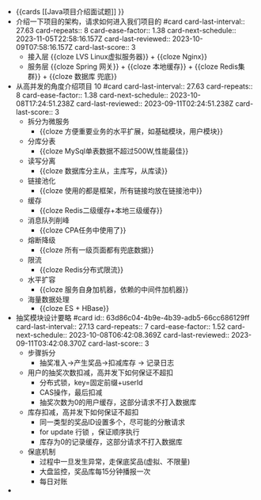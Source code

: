- {{cards [[Java项目介绍面试题]] }}
- 介绍一下项目的架构，请求如何进入我们项目的 #card
  card-last-interval:: 27.63
  card-repeats:: 8
  card-ease-factor:: 1.38
  card-next-schedule:: 2023-11-05T22:58:16.157Z
  card-last-reviewed:: 2023-10-09T07:58:16.157Z
  card-last-score:: 3
	- 接入层 {{cloze LVS Linux虚拟服务器}} + {{cloze Nginx}}
	- 服务层 {{cloze Spring 网关}} + {{cloze 本地缓存}} + {{cloze Redis集群}} + {{cloze 数据库 兜底}}
- 从高并发的角度介绍项目 10 #card
  card-last-interval:: 27.63
  card-repeats:: 8
  card-ease-factor:: 1.38
  card-next-schedule:: 2023-10-08T17:24:51.238Z
  card-last-reviewed:: 2023-09-11T02:24:51.238Z
  card-last-score:: 3
	- 拆分为微服务
		- {{cloze 方便重要业务的水平扩展，如基础模块，用户模块}}
	- 分库分表
		- {{cloze MySql单表数据不超过500W,性能最佳}}
	- 读写分离
		- {{cloze 数据库分主从，主库写，从库读}}
	- 链接池化
		- {{cloze 使用的都是框架，所有链接均放在链接池中}}
	- 缓存
		- {{cloze Redis二级缓存+本地三级缓存}}
	- 消息队列削峰
		- {{cloze CPA任务中使用了}}
	- 熔断降级
		- {{cloze 所有一级页面都有兜底数据}}
	- 限流
		- {{cloze Redis分布式限流}}
	- 水平扩容
		- {{cloze 服务自身加机器，依赖的中间件加机器}}
	- 海量数据处理
		- {{cloze ES + HBase}}
- 抽奖模块设计要略 #card
  id:: 63d86c04-4b9e-4b39-adb5-66cc686129ff
  card-last-interval:: 27.13
  card-repeats:: 7
  card-ease-factor:: 1.52
  card-next-schedule:: 2023-10-08T06:42:08.369Z
  card-last-reviewed:: 2023-09-11T03:42:08.370Z
  card-last-score:: 3
	- 步骤拆分
		- 抽奖准入->产生奖品->扣减库存 -> 记录日志
	- 用户的抽奖次数扣减，高并发下如何保证不超扣
		- 分布式锁，key=固定前缀+userId
		- CAS操作，最后扣减
		- 抽奖次数为0的用户缓存，这部分请求不打入数据库
	- 库存扣减，高并发下如何保证不超扣
		- 同一类型的奖品ID设置多个，尽可能的分散请求
		- for update 行锁 ，保证顺序执行
		- 库存为0的记录缓存，这部分请求不打入数据库
	- 保底机制
		- 过程中一旦发生异常，走保底奖品(虚拟、不限量)
		- 大盘监控，奖品库每15分钟播报一次
		- 每日对账
-